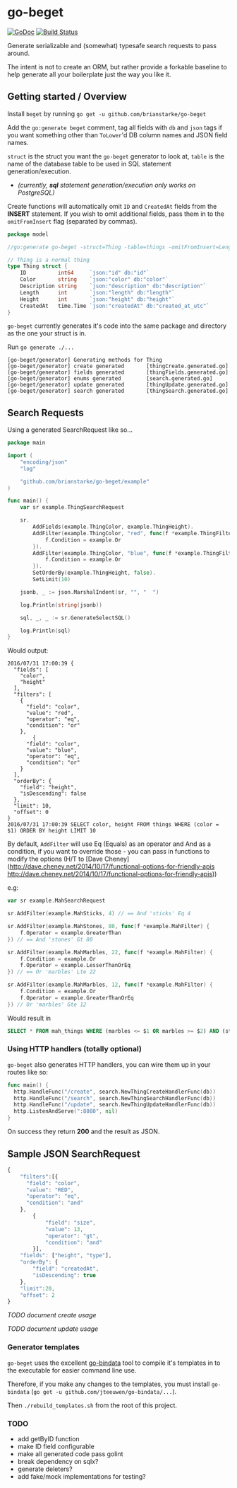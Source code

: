 # go-beget

[![GoDoc](https://godoc.org/github.com/brianstarke/go-beget?status.svg)](https://godoc.org/github.com/brianstarke/go-beget)
[![Build Status](https://travis-ci.org/brianstarke/go-beget.svg?branch=master)](https://travis-ci.org/brianstarke/go-beget)

Generate serializable and (somewhat) typesafe search requests to pass around.

The intent is not to create an ORM, but rather provide a forkable baseline to help generate all your boilerplate just the way you like it.

## Getting started / Overview

Install `beget` by running `go get -u github.com/brianstarke/go-beget`

Add the `go:generate beget` comment, tag all fields with `db` and `json` tags if you want something other than `ToLower`'d DB column names and JSON field names.

`struct` is the struct you want the `go-beget` generator to look at, `table` is the name of the database table to be used in SQL statement generation/execution.

- _(currently, **sql** statement generation/execution only works on PostgreSQL)_

Create functions will automatically omit `ID` and `CreatedAt` fields from the **INSERT** statement.  If you wish to omit additional fields, pass them in to the `omitFromInsert` flag (separated by commas).

```go
package model

//go:generate go-beget -struct=Thing -table=things -omitFromInsert=Length,Height

// Thing is a normal thing
type Thing struct {
	ID          int64     `json:"id" db:"id"`
	Color       string    `json:"color" db:"color"`
	Description string    `json:"description" db:"description"`
	Length      int       `json:"length" db:"length"`
	Height      int       `json:"height" db:"height"`
	CreatedAt   time.Time `json:"createdAt" db:"created_at_utc"`
}
```

`go-beget` currently generates it's code into the same package and directory as the one your struct is in.

Run `go generate ./...`

```
[go-beget/generator] Generating methods for Thing
[go-beget/generator] create generated		[thingCreate.generated.go]
[go-beget/generator] fields generated		[thingFields.generated.go]
[go-beget/generator] enums generated		[search.generated.go]
[go-beget/generator] update generated		[thingUpdate.generated.go]
[go-beget/generator] search generated		[thingSearch.generated.go]
```

## Search Requests

Using a generated SearchRequest like so...

```go
package main

import (
	"encoding/json"
	"log"

	"github.com/brianstarke/go-beget/example"
)

func main() {
	var sr example.ThingSearchRequest

	sr.
		AddFields(example.ThingColor, example.ThingHeight).
		AddFilter(example.ThingColor, "red", func(f *example.ThingFilter) {
			f.Condition = example.Or
		}).
		AddFilter(example.ThingColor, "blue", func(f *example.ThingFilter) {
			f.Condition = example.Or
		}).
		SetOrderBy(example.ThingHeight, false).
		SetLimit(10)

	jsonb, _ := json.MarshalIndent(sr, "", "  ")

	log.Println(string(jsonb))

	sql, _, _ := sr.GenerateSelectSQL()

	log.Println(sql)
}
```

Would output:

```
2016/07/31 17:00:39 {
  "fields": [
    "color",
    "height"
  ],
  "filters": [
    {
      "field": "color",
      "value": "red",
      "operator": "eq",
      "condition": "or"
    },
		{
      "field": "color",
      "value": "blue",
      "operator": "eq",
      "condition": "or"
    }
  ],
  "orderBy": {
    "field": "height",
    "isDescending": false
  },
  "limit": 10,
  "offset": 0
}
2016/07/31 17:00:39 SELECT color, height FROM things WHERE (color = $1) ORDER BY height LIMIT 10
```

By default, `AddFilter` will use Eq (Equals) as an operator and And as a condition, if you want to override those - you can pass in functions to modify the options (H/T to [Dave Cheney](http://dave.cheney.net/2014/10/17/functional-options-for-friendly-apis http://dave.cheney.net/2014/10/17/functional-options-for-friendly-apis))

e.g:

```go
var sr example.MahSearchRequest

sr.AddFilter(example.MahSticks, 4) // == And 'sticks' Eq 4

sr.AddFilter(example.MahStones, 80, func(f *example.MahFilter) {
	f.Operator = example.GreaterThan
}) // == And 'stones' Gt 80

sr.AddFilter(example.MahMarbles, 22, func(f *example.MahFilter) {
	f.Condition = example.Or
	f.Operator = example.LesserThanOrEq
}) // == Or 'marbles' Lte 22

sr.AddFilter(example.MahMarbles, 12, func(f *example.MahFilter) {
	f.Condition = example.Or
	f.Operator = example.GreaterThanOrEq
}) // Or 'marbles' Gte 12
```

Would result in

```sql
SELECT * FROM mah_things WHERE (marbles <= $1 OR marbles >= $2) AND (sticks = $3 AND stones > $4)
```

### Using HTTP handlers (totally optional)

`go-beget` also generates HTTP handlers, you can wire them up in your routes like so:

```go
func main() {
  http.HandleFunc("/create", search.NewThingCreateHandlerFunc(db))
  http.HandleFunc("/search", search.NewThingSearchHandlerFunc(db))
  http.HandleFunc("/update", search.NewThingUpdateHandlerFunc(db))
  http.ListenAndServe(":8080", nil)
}
```

On success they return **200** and the result as JSON.

## Sample JSON SearchRequest

```javascript
{
    "filters":[{
      "field": "color",
      "value": "RED",
      "operator": "eq",
      "condition": "and"
    },
		{
			"field": "size",
			"value": 13,
			"operator": "gt",
			"condition": "and"
		}],
    "fields": ["height", "type"],
    "orderBy": {
        "field": "createdAt",
        "isDescending": true
    },
    "limit":20,
    "offset": 2
}
```

*TODO document create usage*

*TODO document update usage*

### Generator templates

`go-beget` uses the excellent [go-bindata](https://github.com/jteeuwen/go-bindata) tool to compile it's templates in to the executable for easier command line use.  

Therefore, if you make any changes to the templates, you must install `go-bindata` (`go get -u github.com/jteeuwen/go-bindata/...`).

Then `./rebuild_templates.sh` from the root of this project.

### TODO

- add getByID function
- make ID field configurable
- make all generated code pass golint
- break dependency on sqlx?
- generate deleters?
- add fake/mock implementations for testing?
